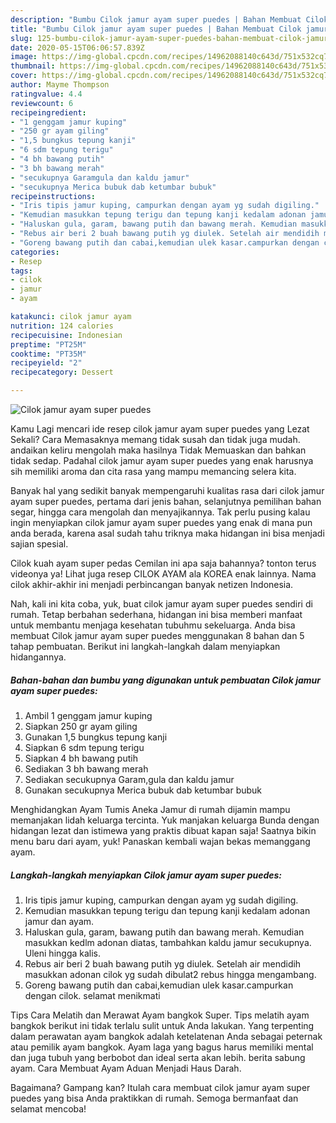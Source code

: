 ```yaml
---
description: "Bumbu Cilok jamur ayam super puedes | Bahan Membuat Cilok jamur ayam super puedes Yang Enak Dan Mudah"
title: "Bumbu Cilok jamur ayam super puedes | Bahan Membuat Cilok jamur ayam super puedes Yang Enak Dan Mudah"
slug: 125-bumbu-cilok-jamur-ayam-super-puedes-bahan-membuat-cilok-jamur-ayam-super-puedes-yang-enak-dan-mudah
date: 2020-05-15T06:06:57.839Z
image: https://img-global.cpcdn.com/recipes/14962088140c643d/751x532cq70/cilok-jamur-ayam-super-puedes-foto-resep-utama.jpg
thumbnail: https://img-global.cpcdn.com/recipes/14962088140c643d/751x532cq70/cilok-jamur-ayam-super-puedes-foto-resep-utama.jpg
cover: https://img-global.cpcdn.com/recipes/14962088140c643d/751x532cq70/cilok-jamur-ayam-super-puedes-foto-resep-utama.jpg
author: Mayme Thompson
ratingvalue: 4.4
reviewcount: 6
recipeingredient:
- "1 genggam jamur kuping"
- "250 gr ayam giling"
- "1,5 bungkus tepung kanji"
- "6 sdm tepung terigu"
- "4 bh bawang putih"
- "3 bh bawang merah"
- "secukupnya Garamgula dan kaldu jamur"
- "secukupnya Merica bubuk dab ketumbar bubuk"
recipeinstructions:
- "Iris tipis jamur kuping, campurkan dengan ayam yg sudah digiling."
- "Kemudian masukkan tepung terigu dan tepung kanji kedalam adonan jamur dan ayam."
- "Haluskan gula, garam, bawang putih dan bawang merah. Kemudian masukkan kedlm adonan diatas, tambahkan kaldu jamur secukupnya. Uleni hingga kalis."
- "Rebus air beri 2 buah bawang putih yg diulek. Setelah air mendidih masukkan adonan cilok yg sudah dibulat2 rebus hingga mengambang."
- "Goreng bawang putih dan cabai,kemudian ulek kasar.campurkan dengan cilok. selamat menikmati"
categories:
- Resep
tags:
- cilok
- jamur
- ayam

katakunci: cilok jamur ayam 
nutrition: 124 calories
recipecuisine: Indonesian
preptime: "PT25M"
cooktime: "PT35M"
recipeyield: "2"
recipecategory: Dessert

---
```



![Cilok jamur ayam super puedes](https://img-global.cpcdn.com/recipes/14962088140c643d/751x532cq70/cilok-jamur-ayam-super-puedes-foto-resep-utama.jpg)

Kamu Lagi mencari ide resep cilok jamur ayam super puedes yang Lezat Sekali? Cara Memasaknya memang tidak susah dan tidak juga mudah. andaikan keliru mengolah maka hasilnya Tidak Memuaskan dan bahkan tidak sedap. Padahal cilok jamur ayam super puedes yang enak harusnya sih memiliki aroma dan cita rasa yang mampu memancing selera kita.

Banyak hal yang sedikit banyak mempengaruhi kualitas rasa dari cilok jamur ayam super puedes, pertama dari jenis bahan, selanjutnya pemilihan bahan segar, hingga cara mengolah dan menyajikannya. Tak perlu pusing kalau ingin menyiapkan cilok jamur ayam super puedes yang enak di mana pun anda berada, karena asal sudah tahu triknya maka hidangan ini bisa menjadi sajian spesial.

Cilok kuah ayam super pedas Cemilan ini apa saja bahannya? tonton terus videonya ya! Lihat juga resep CILOK AYAM ala KOREA enak lainnya. Nama cilok akhir-akhir ini menjadi perbincangan banyak netizen Indonesia.


Nah, kali ini kita coba, yuk, buat cilok jamur ayam super puedes sendiri di rumah. Tetap berbahan sederhana, hidangan ini bisa memberi manfaat untuk membantu menjaga kesehatan tubuhmu sekeluarga. Anda bisa membuat Cilok jamur ayam super puedes menggunakan 8 bahan dan 5 tahap pembuatan. Berikut ini langkah-langkah dalam menyiapkan hidangannya.

<!--inarticleads1-->

##### Bahan-bahan dan bumbu yang digunakan untuk pembuatan Cilok jamur ayam super puedes:

1. Ambil 1 genggam jamur kuping
1. Siapkan 250 gr ayam giling
1. Gunakan 1,5 bungkus tepung kanji
1. Siapkan 6 sdm tepung terigu
1. Siapkan 4 bh bawang putih
1. Sediakan 3 bh bawang merah
1. Sediakan secukupnya Garam,gula dan kaldu jamur
1. Gunakan secukupnya Merica bubuk dab ketumbar bubuk


Menghidangkan Ayam Tumis Aneka Jamur di rumah dijamin mampu memanjakan lidah keluarga tercinta. Yuk manjakan keluarga Bunda dengan hidangan lezat dan istimewa yang praktis dibuat kapan saja! Saatnya bikin menu baru dari ayam, yuk! Panaskan kembali wajan bekas memanggang ayam. 

<!--inarticleads2-->

##### Langkah-langkah menyiapkan Cilok jamur ayam super puedes:

1. Iris tipis jamur kuping, campurkan dengan ayam yg sudah digiling.
1. Kemudian masukkan tepung terigu dan tepung kanji kedalam adonan jamur dan ayam.
1. Haluskan gula, garam, bawang putih dan bawang merah. Kemudian masukkan kedlm adonan diatas, tambahkan kaldu jamur secukupnya. Uleni hingga kalis.
1. Rebus air beri 2 buah bawang putih yg diulek. Setelah air mendidih masukkan adonan cilok yg sudah dibulat2 rebus hingga mengambang.
1. Goreng bawang putih dan cabai,kemudian ulek kasar.campurkan dengan cilok. selamat menikmati


Tips Cara Melatih dan Merawat Ayam bangkok Super. Tips melatih ayam bangkok berikut ini tidak terlalu sulit untuk Anda lakukan. Yang terpenting dalam perawatan ayam bangkok adalah ketelatenan Anda sebagai peternak atau pemilik ayam bangkok. Ayam laga yang bagus harus memiliki mental dan juga tubuh yang berbobot dan ideal serta akan lebih. berita sabung ayam. Cara Membuat Ayam Aduan Menjadi Haus Darah. 

Bagaimana? Gampang kan? Itulah cara membuat cilok jamur ayam super puedes yang bisa Anda praktikkan di rumah. Semoga bermanfaat dan selamat mencoba!
